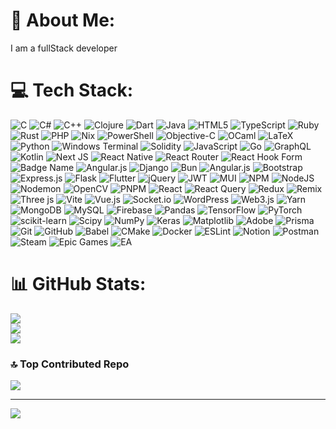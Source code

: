 # 💫 About Me:
I am a fullStack developer


# 💻 Tech Stack:
![C](https://img.shields.io/badge/c-%2300599C.svg?style=plastic&logo=c&logoColor=white) ![C#](https://img.shields.io/badge/c%23-%23239120.svg?style=plastic&logo=csharp&logoColor=white) ![C++](https://img.shields.io/badge/c++-%2300599C.svg?style=plastic&logo=c%2B%2B&logoColor=white) ![Clojure](https://img.shields.io/badge/Clojure-%23Clojure.svg?style=plastic&logo=Clojure&logoColor=Clojure) ![Dart](https://img.shields.io/badge/dart-%230175C2.svg?style=plastic&logo=dart&logoColor=white) ![Java](https://img.shields.io/badge/java-%23ED8B00.svg?style=plastic&logo=openjdk&logoColor=white) ![HTML5](https://img.shields.io/badge/html5-%23E34F26.svg?style=plastic&logo=html5&logoColor=white) ![TypeScript](https://img.shields.io/badge/typescript-%23007ACC.svg?style=plastic&logo=typescript&logoColor=white) ![Ruby](https://img.shields.io/badge/ruby-%23CC342D.svg?style=plastic&logo=ruby&logoColor=white) ![Rust](https://img.shields.io/badge/rust-%23000000.svg?style=plastic&logo=rust&logoColor=white) ![PHP](https://img.shields.io/badge/php-%23777BB4.svg?style=plastic&logo=php&logoColor=white) ![Nix](https://img.shields.io/badge/NIX-5277C3.svg?style=plastic&logo=NixOS&logoColor=white) ![PowerShell](https://img.shields.io/badge/PowerShell-%235391FE.svg?style=plastic&logo=powershell&logoColor=white) ![Objective-C](https://img.shields.io/badge/OBJECTIVE--C-%233A95E3.svg?style=plastic&logo=apple&logoColor=white) ![OCaml](https://img.shields.io/badge/OCaml-%23E98407.svg?style=plastic&logo=ocaml&logoColor=white) ![LaTeX](https://img.shields.io/badge/latex-%23008080.svg?style=plastic&logo=latex&logoColor=white) ![Python](https://img.shields.io/badge/python-3670A0?style=plastic&logo=python&logoColor=ffdd54) ![Windows Terminal](https://img.shields.io/badge/Windows%20Terminal-%234D4D4D.svg?style=plastic&logo=windows-terminal&logoColor=white) ![Solidity](https://img.shields.io/badge/Solidity-%23363636.svg?style=plastic&logo=solidity&logoColor=white) ![JavaScript](https://img.shields.io/badge/javascript-%23323330.svg?style=plastic&logo=javascript&logoColor=%23F7DF1E) ![Go](https://img.shields.io/badge/go-%2300ADD8.svg?style=plastic&logo=go&logoColor=white) ![GraphQL](https://img.shields.io/badge/-GraphQL-E10098?style=plastic&logo=graphql&logoColor=white) ![Kotlin](https://img.shields.io/badge/kotlin-%237F52FF.svg?style=plastic&logo=kotlin&logoColor=white) ![Next JS](https://img.shields.io/badge/Next-black?style=plastic&logo=next.js&logoColor=white) ![React Native](https://img.shields.io/badge/react_native-%2320232a.svg?style=plastic&logo=react&logoColor=%2361DAFB) ![React Router](https://img.shields.io/badge/React_Router-CA4245?style=plastic&logo=react-router&logoColor=white) ![React Hook Form](https://img.shields.io/badge/React%20Hook%20Form-%23EC5990.svg?style=plastic&logo=reacthookform&logoColor=white) ![Badge Name](https://img.shields.io/badge/tRPC-%232596BE.svg?style=plastic&logo=tRPC&logoColor=white) ![Angular.js](https://img.shields.io/badge/angular.js-%23E23237.svg?style=plastic&logo=angularjs&logoColor=white) ![Django](https://img.shields.io/badge/django-%23092E20.svg?style=plastic&logo=django&logoColor=white) ![Bun](https://img.shields.io/badge/Bun-%23000000.svg?style=plastic&logo=bun&logoColor=white) ![Angular.js](https://img.shields.io/badge/angular.js-%23E23237.svg?style=plastic&logo=angularjs&logoColor=white) ![Bootstrap](https://img.shields.io/badge/bootstrap-%238511FA.svg?style=plastic&logo=bootstrap&logoColor=white) ![Express.js](https://img.shields.io/badge/express.js-%23404d59.svg?style=plastic&logo=express&logoColor=%2361DAFB) ![Flask](https://img.shields.io/badge/flask-%23000.svg?style=plastic&logo=flask&logoColor=white) ![Flutter](https://img.shields.io/badge/Flutter-%2302569B.svg?style=plastic&logo=Flutter&logoColor=white) ![jQuery](https://img.shields.io/badge/jquery-%230769AD.svg?style=plastic&logo=jquery&logoColor=white) ![JWT](https://img.shields.io/badge/JWT-black?style=plastic&logo=JSON%20web%20tokens) ![MUI](https://img.shields.io/badge/MUI-%230081CB.svg?style=plastic&logo=mui&logoColor=white) ![NPM](https://img.shields.io/badge/NPM-%23CB3837.svg?style=plastic&logo=npm&logoColor=white) ![NodeJS](https://img.shields.io/badge/node.js-6DA55F?style=plastic&logo=node.js&logoColor=white) ![Nodemon](https://img.shields.io/badge/NODEMON-%23323330.svg?style=plastic&logo=nodemon&logoColor=%BBDEAD) ![OpenCV](https://img.shields.io/badge/opencv-%23white.svg?style=plastic&logo=opencv&logoColor=white) ![PNPM](https://img.shields.io/badge/pnpm-%234a4a4a.svg?style=plastic&logo=pnpm&logoColor=f69220) ![React](https://img.shields.io/badge/react-%2320232a.svg?style=plastic&logo=react&logoColor=%2361DAFB) ![React Query](https://img.shields.io/badge/-React%20Query-FF4154?style=plastic&logo=react%20query&logoColor=white) ![Redux](https://img.shields.io/badge/redux-%23593d88.svg?style=plastic&logo=redux&logoColor=white) ![Remix](https://img.shields.io/badge/remix-%23000.svg?style=plastic&logo=remix&logoColor=white) ![Three js](https://img.shields.io/badge/threejs-black?style=plastic&logo=three.js&logoColor=white) ![Vite](https://img.shields.io/badge/vite-%23646CFF.svg?style=plastic&logo=vite&logoColor=white) ![Vue.js](https://img.shields.io/badge/vue.js-%2335495e.svg?style=plastic&logo=vuedotjs&logoColor=%234FC08D) ![Socket.io](https://img.shields.io/badge/Socket.io-black?style=plastic&logo=socket.io&badgeColor=010101) ![WordPress](https://img.shields.io/badge/WordPress-%23117AC9.svg?style=plastic&logo=WordPress&logoColor=white) ![Web3.js](https://img.shields.io/badge/web3.js-F16822?style=plastic&logo=web3.js&logoColor=white) ![Yarn](https://img.shields.io/badge/yarn-%232C8EBB.svg?style=plastic&logo=yarn&logoColor=white) ![MongoDB](https://img.shields.io/badge/MongoDB-%234ea94b.svg?style=plastic&logo=mongodb&logoColor=white) ![MySQL](https://img.shields.io/badge/mysql-4479A1.svg?style=plastic&logo=mysql&logoColor=white) ![Firebase](https://img.shields.io/badge/firebase-a08021?style=plastic&logo=firebase&logoColor=ffcd34) ![Pandas](https://img.shields.io/badge/pandas-%23150458.svg?style=plastic&logo=pandas&logoColor=white) ![TensorFlow](https://img.shields.io/badge/TensorFlow-%23FF6F00.svg?style=plastic&logo=TensorFlow&logoColor=white) ![PyTorch](https://img.shields.io/badge/PyTorch-%23EE4C2C.svg?style=plastic&logo=PyTorch&logoColor=white) ![scikit-learn](https://img.shields.io/badge/scikit--learn-%23F7931E.svg?style=plastic&logo=scikit-learn&logoColor=white) ![Scipy](https://img.shields.io/badge/SciPy-%230C55A5.svg?style=plastic&logo=scipy&logoColor=%white) ![NumPy](https://img.shields.io/badge/numpy-%23013243.svg?style=plastic&logo=numpy&logoColor=white) ![Keras](https://img.shields.io/badge/Keras-%23D00000.svg?style=plastic&logo=Keras&logoColor=white) ![Matplotlib](https://img.shields.io/badge/Matplotlib-%23ffffff.svg?style=plastic&logo=Matplotlib&logoColor=black) ![Adobe](https://img.shields.io/badge/adobe-%23FF0000.svg?style=plastic&logo=adobe&logoColor=white) ![Prisma](https://img.shields.io/badge/Prisma-3982CE?style=plastic&logo=Prisma&logoColor=white) ![Git](https://img.shields.io/badge/git-%23F05033.svg?style=plastic&logo=git&logoColor=white) ![GitHub](https://img.shields.io/badge/github-%23121011.svg?style=plastic&logo=github&logoColor=white) ![Babel](https://img.shields.io/badge/Babel-F9DC3e?style=plastic&logo=babel&logoColor=black) ![CMake](https://img.shields.io/badge/CMake-%23008FBA.svg?style=plastic&logo=cmake&logoColor=white) ![Docker](https://img.shields.io/badge/docker-%230db7ed.svg?style=plastic&logo=docker&logoColor=white) ![ESLint](https://img.shields.io/badge/ESLint-4B3263?style=plastic&logo=eslint&logoColor=white) ![Notion](https://img.shields.io/badge/Notion-%23000000.svg?style=plastic&logo=notion&logoColor=white) ![Postman](https://img.shields.io/badge/Postman-FF6C37?style=plastic&logo=postman&logoColor=white) ![Steam](https://img.shields.io/badge/steam-%23000000.svg?style=plastic&logo=steam&logoColor=white) ![Epic Games](https://img.shields.io/badge/epicgames-%23313131.svg?style=plastic&logo=epicgames&logoColor=white) ![EA](https://img.shields.io/badge/ea-%23000000.svg?style=plastic&logo=ea&logoColor=white)
# 📊 GitHub Stats:
![](https://github-readme-stats.vercel.app/api?username=adikVips&theme=dark&hide_border=false&include_all_commits=false&count_private=false)<br/>
![](https://github-readme-streak-stats.herokuapp.com/?user=adikVips&theme=dark&hide_border=false)<br/>
![](https://github-readme-stats.vercel.app/api/top-langs/?username=adikVips&theme=dark&hide_border=false&include_all_commits=false&count_private=false&layout=compact)


### 🔝 Top Contributed Repo
![](https://github-contributor-stats.vercel.app/api?username=adikVips&limit=5&theme=vue&combine_all_yearly_contributions=true)

---
[![](https://visitcount.itsvg.in/api?id=adikVips&icon=3&color=3)](https://visitcount.itsvg.in)

<!-- Proudly created with GPRM ( https://gprm.itsvg.in ) -->
